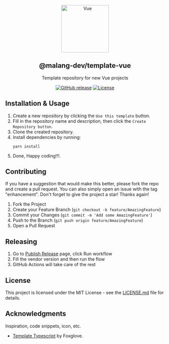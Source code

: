 <a name="readme-top"></a>

<div align="center">
  <a href="https://github.com/malang-dev/template-vue">
    <img src="https://upload.wikimedia.org/wikipedia/commons/f/f1/Vue.png" alt="Vue" width="150px">
  </a>
  <h2 align="center">@malang-dev/template-vue</h2>
  <div align="center">
    <p align="center">Template repository for new Vue projects</p>
    <div>
        <a href="https://github.com/malang-dev/template-vue/releases/"><img src="https://img.shields.io/github/release/malang-dev/template-vue?include_prereleases=&sort=semver&color=blue" alt="GitHub release"></a>
        <a href="https://github.com/malang-dev/template-vue#license"><img src="https://img.shields.io/badge/License-MIT-blue" alt="License"></a>
    </div>
  </div>
</div>

## Installation & Usage

1. Create a new repository by clicking the `Use this template` button.
2. Fill in the repository name and description, then click the `Create Repository button`.
3. Clone the created repository.
4. Install dependencies by running:
   ```
   yarn install
   ```
5. Done, Happy coding!!!.

## Contributing

If you have a suggestion that would make this better, please fork the repo and create a pull request. You can also simply open an issue with the tag "enhancement". Don't forget to give the project a star! Thanks again!

1. Fork the Project
2. Create your Feature Branch (`git checkout -b feature/AmazingFeature`)
3. Commit your Changes (`git commit -m 'Add some AmazingFeature'`)
4. Push to the Branch (`git push origin feature/AmazingFeature`)
5. Open a Pull Request

## Releasing

1. Go to [Publish Release](https://github.com/malang-dev/template-vue/actions/workflows/publish-release.yaml) page, click Run workflow
3. Fill the vendor version and then run the flow
3. GitHub Actions will take care of the rest
   
## License

This project is licensed under the MIT License - see the [LICENSE.md](https://github.com/malang-dev/template-vue/blob/master/LICENSE.md) file for details.

## Acknowledgments

Inspiration, code snippets, icon, etc.

- [Template Typescript](https://github.com/foxglove/template-typescript) by Foxglove.
